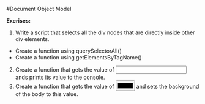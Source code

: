 #Document Object Model

**Exerises:**

01. Write a script that selects all the div nodes that are directly inside other div elements.
 * Create a function using querySelectorAll()
 * Create a function using getElementsByTagName()
02. Create a function that gets the value of <input type="text"> ands prints its value to the console.
03. Crеate a function that gets the value of <input type="color"> and sets the background of the body to this value.

